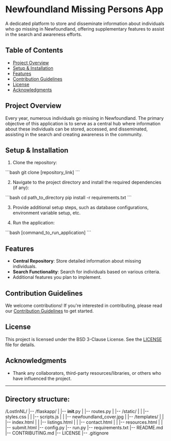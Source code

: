 # Newfoundland Missing Persons App
A dedicated platform to store and disseminate information about individuals who go missing in Newfoundland, offering supplementary features to assist in the search and awareness efforts.

## Table of Contents
- [Project Overview](#project-overview)
- [Setup & Installation](#setup--installation)
- [Features](#features)
- [Contribution Guidelines](#contribution-guidelines)
- [License](#license)
- [Acknowledgments](#acknowledgments)

## Project Overview
Every year, numerous individuals go missing in Newfoundland. The primary objective of this application is to serve as a central hub where information about these individuals can be stored, accessed, and disseminated, assisting in the search and creating awareness in the community.

## Setup & Installation
1. Clone the repository:

\```bash
git clone [repository_link]
\```

2. Navigate to the project directory and install the required dependencies (if any):

\```bash
cd path_to_directory
pip install -r requirements.txt
\```

3. Provide additional setup steps, such as database configurations, environment variable setup, etc.

4. Run the application:

\```bash
[command_to_run_application]
\```

## Features

- **Central Repository**: Store detailed information about missing individuals.
- **Search Functionality**: Search for individuals based on various criteria.
- Additional features you plan to implement.

## Contribution Guidelines
We welcome contributions! If you're interested in contributing, please read our [Contribution Guidelines](CONTRIBUTING.md) to get started.

## License
This project is licensed under the BSD 3-Clause License. See the [LICENSE](LICENSE) file for details.

## Acknowledgments
- Thank any collaborators, third-party resources/libraries, or others who have influenced the project.

---
## Directory structure:

/LostInNL/
|-- /flaskapp/
|   |-- __init__.py
|   |-- routes.py
|   |-- /static/
|   |   |-- styles.css
|   |   |-- scripts.js
|   |   |-- newfoundland_cover.jpg
|   |-- /templates/
|   |   |-- index.html
|   |   |-- listings.html
|   |   |-- contact.html
|   |   |-- resources.html
|   |   |-- submit.html
|-- config.py
|-- run.py
|-- requirements.txt
|-- README.md
|-- CONTRIBUTING.md
|-- LICENSE
|-- .gitignore
